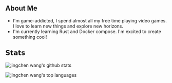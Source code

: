 ## About Me
- I'm game-addicted, I spend almost all my free time playing video games. I love to learn new things and explore new horizons.
- I'm currently learning Rust and Docker compose. I'm excited to create something cool!


## 𝗦𝘁𝗮𝘁𝘀

![jingchen wang's github stats](https://github-readme-stats.vercel.app/api?username=chanmaoganda&show_icons=true&theme=dracula)

![jingchen wang's top languages](https://github-readme-stats.vercel.app/api/top-langs/?username=chanmaoganda&layout=compact&theme=dracula)
